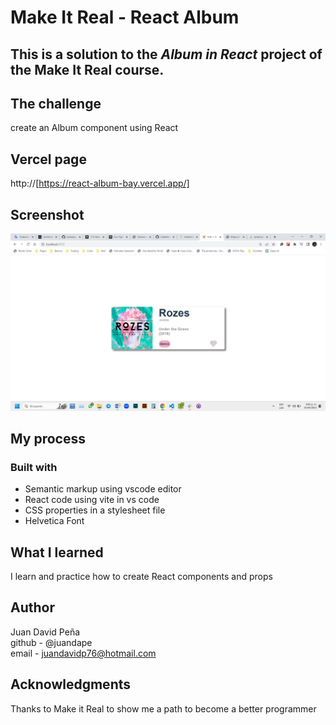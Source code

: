 # Make It Real - React Album
## This is a solution to the *Album in React* project of the Make It Real course.

## The challenge
create an Album component using React

## Vercel page
http://[https://react-album-bay.vercel.app/]

## Screenshot
![print screen](./src/assets/print-screen.png)
## My process
### Built with
- Semantic markup using vscode editor
- React code using vite in vs code
- CSS properties in a stylesheet file
- Helvetica Font

## What I learned
I learn and practice how to create React components and props

## Author
Juan David Peña  
github - @juandape  
email - juandavidp76@hotmail.com  

## Acknowledgments
Thanks to Make it Real to show me a path to become a better programmer